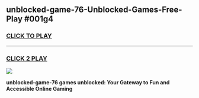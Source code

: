
## unblocked-game-76-Unblocked-Games-Free-Play #001g4
<h3>
<a href="https://us.freeplayer.one?title=unblocked-game-76&ref=9M">CLICK TO PLAY</a></h3>
<hr>

<h3>
<a href="https://us.freeplayer.one?title=unblocked-game-76&ref=9M">CLICK 2 PLAY</a>
  
</h3>

<a href="https://us.freeplayer.one?title=unblocked-game-76&ref=9M"><img src="https://clearcache.store/games.png"></a>


**unblocked-game-76 games unblocked: Your Gateway to Fun and Accessible Online Gaming**
